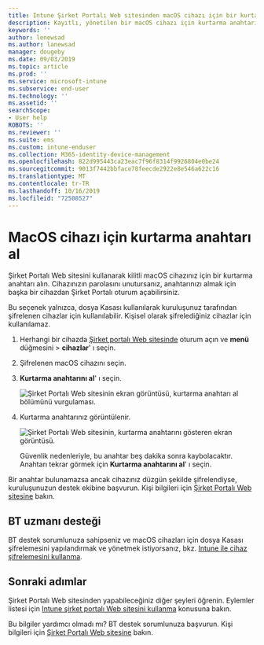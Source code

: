 ```yaml
---
title: Intune Şirket Portalı Web sitesinden macOS cihazı için bir kurtarma anahtarı alın
description: Kayıtlı, yönetilen bir macOS cihazı için kurtarma anahtarını görüntüleyin.
keywords: ''
author: lenewsad
ms.author: lanewsad
manager: dougeby
ms.date: 09/03/2019
ms.topic: article
ms.prod: ''
ms.service: microsoft-intune
ms.subservice: end-user
ms.technology: ''
ms.assetid: ''
searchScope:
- User help
ROBOTS: ''
ms.reviewer: ''
ms.suite: ems
ms.custom: intune-enduser
ms.collection: M365-identity-device-management
ms.openlocfilehash: 822d995443ca23eac7f96f8314f9926804e0be24
ms.sourcegitcommit: 9013f7442bbface78feecde2922e8e546a622c16
ms.translationtype: MT
ms.contentlocale: tr-TR
ms.lasthandoff: 10/16/2019
ms.locfileid: "72508527"
---
```

# <a name="get-a-recovery-key-for-a-macos-device"></a>MacOS cihazı için kurtarma anahtarı al

Şirket Portalı Web sitesini kullanarak kilitli macOS cihazınız için bir kurtarma anahtarı alın. Cihazınızın parolasını unutursanız, anahtarınızı almak için başka bir cihazdan Şirket Portalı oturum açabilirsiniz.  

Bu seçenek yalnızca, dosya Kasası kullanılarak kuruluşunuz tarafından şifrelenen cihazlar için kullanılabilir. Kişisel olarak şifrelediğiniz cihazlar için kullanılamaz.

1. Herhangi bir cihazda [Şirket portalı Web sitesinde](https://portal.manage.microsoft.com) oturum açın ve **menü** düğmesini > **cihazlar**' ı seçin.  
2. Şifrelenen macOS cihazını seçin.  
3. **Kurtarma anahtarını al**' ı seçin.  

    ![Şirket Portalı Web sitesinin ekran görüntüsü, kurtarma anahtarı al bölümünü vurgulaması.](./media/1907-recovery2-cpweb-intune.PNG)  

4. Kurtarma anahtarınız görüntülenir.

    ![Şirket Portalı Web sitesinin, kurtarma anahtarını gösteren ekran görüntüsü.](./media/1907-recovery-cpweb-intune.PNG)  

    Güvenlik nedenleriyle, bu anahtar beş dakika sonra kaybolacaktır. Anahtarı tekrar görmek için **Kurtarma anahtarını al**' ı seçin.

Bir anahtar bulunamazsa ancak cihazınız düzgün şekilde şifrelendiyse, kuruluşunuzun destek ekibine başvurun. Kişi bilgileri için [Şirket Portalı Web sitesine](https://go.microsoft.com/fwlink/?linkid=2010980) bakın.  

## <a name="it-pro-support"></a>BT uzmanı desteği

BT destek sorumlunuza sahipseniz ve macOS cihazları için dosya Kasası şifrelemesini yapılandırmak ve yönetmek istiyorsanız, bkz. [Intune ile cihaz şifrelemesini kullanma](/intune/protect/encrypt-devices).

## <a name="next-steps"></a>Sonraki adımlar

Şirket Portalı Web sitesinden yapabileceğiniz diğer şeyleri öğrenin. Eylemler listesi için [Intune şirket portalı Web sitesini kullanma](using-the-intune-company-portal-website.md) konusuna bakın.  

Bu bilgiler yardımcı olmadı mı? BT destek sorumlunuza başvurun. Kişi bilgileri için [Şirket Portalı Web sitesine](https://go.microsoft.com/fwlink/?linkid=2010980) bakın.  
